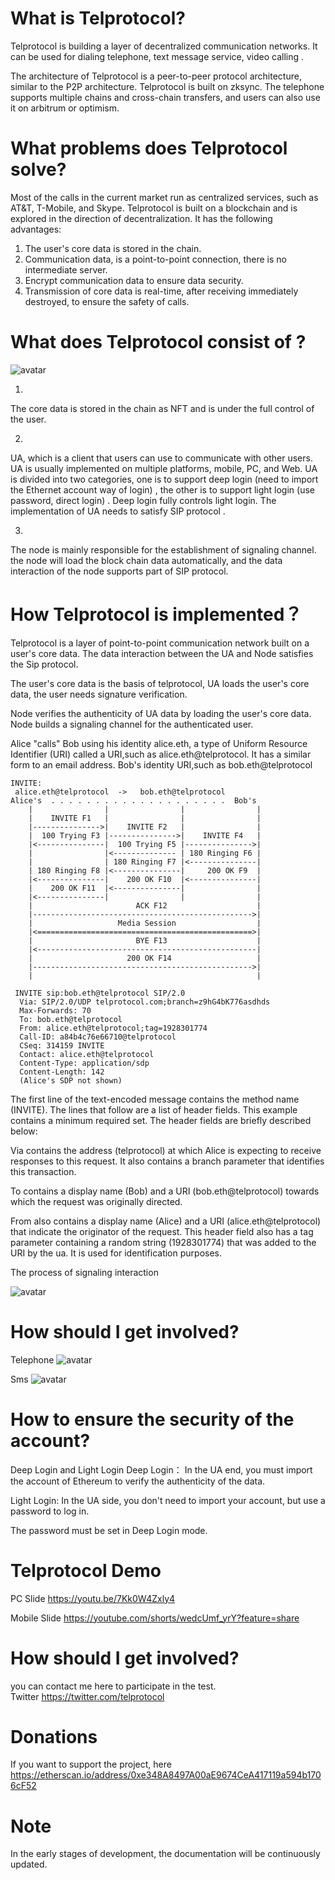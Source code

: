 # What is Telprotocol?

Telprotocol is building a layer of decentralized communication networks. It can be used for dialing telephone, text message service, video calling .

The architecture of Telprotocol is a peer-to-peer protocol architecture, similar to the P2P architecture. Telprotocol is built on zksync. The telephone supports multiple chains and cross-chain transfers, and users can also use it on arbitrum or optimism.


# What problems does Telprotocol solve?

Most of the calls in the current market run as centralized services, such as AT&T, T-Mobile, and Skype.
Telprotocol is built on a blockchain and is explored in the direction of decentralization. It has the following advantages:

1. The user's core data is stored in the chain.
2. Communication data, is a point-to-point connection, there is no intermediate server.
3. Encrypt communication data to ensure data security.
4. Transmission of core data is real-time, after receiving immediately destroyed, to ensure the safety of calls.


# What does Telprotocol consist of ?

![avatar](/tel.png)

1. 
The core data is stored in the chain as NFT and is under the full control of the user.

2. 
UA, which is a client that users can use to communicate with other users. UA is usually implemented on multiple platforms, mobile, PC, and Web.
UA is divided into two categories, one is to support deep login (need to import the Ethernet account way of login) , the other is to support light login (use password, direct login) .
Deep login fully controls light login. The implementation of UA needs to satisfy SIP protocol .

3. 
The node is mainly responsible for the establishment of signaling channel. the node will load the block chain data automatically, and the data interaction of the node supports part of SIP protocol.


# How Telprotocol is implemented？

Telprotocol is a layer of point-to-point communication network built on a user's core data. The data interaction between the UA and Node satisfies the Sip protocol.

The user's core data is the basis of telprotocol, UA loads the user's core data, the user needs signature verification.

Node verifies the authenticity of UA data by loading the user's core data. Node builds a signaling channel for the authenticated user.

Alice "calls" Bob using his identity alice.eth, a type of Uniform Resource
   Identifier (URI) called a URI,such as alice.eth@telprotocol.
    It has a similar form to an email address.
    Bob's identity URI,such as bob.eth@telprotocol

    INVITE:
     alice.eth@telprotocol  ->   bob.eth@telprotocol
    Alice's  . . . . . . . . . . . . . . . . . . . .  Bob's
        |                |                |                |
        |    INVITE F1   |                |                |
        |--------------->|    INVITE F2   |                |
        |  100 Trying F3 |--------------->|    INVITE F4   |
        |<---------------|  100 Trying F5 |--------------->|
        |                |<-------------- | 180 Ringing F6 |
        |                | 180 Ringing F7 |<---------------|
        | 180 Ringing F8 |<---------------|     200 OK F9  |
        |<---------------|    200 OK F10  |<---------------|
        |    200 OK F11  |<---------------|                |
        |<---------------|                |                |
        |                       ACK F12                    |
        |------------------------------------------------->|
        |                   Media Session                  |
        |<================================================>|
        |                       BYE F13                    |
        |<-------------------------------------------------|
        |                     200 OK F14                   |
        |------------------------------------------------->|
        |                                                  |

     INVITE sip:bob.eth@telprotocol SIP/2.0
      Via: SIP/2.0/UDP telprotocol.com;branch=z9hG4bK776asdhds
      Max-Forwards: 70
      To: bob.eth@telprotocol
      From: alice.eth@telprotocol;tag=1928301774
      Call-ID: a84b4c76e66710@telprotocol
      CSeq: 314159 INVITE
      Contact: alice.eth@telprotocol
      Content-Type: application/sdp
      Content-Length: 142
      (Alice's SDP not shown)

 The first line of the text-encoded message contains the method name
   (INVITE).  The lines that follow are a list of header fields.  This
   example contains a minimum required set.  The header fields are
   briefly described below:

   Via contains the address (telprotocol) at which Alice is
   expecting to receive responses to this request.  It also contains a
   branch parameter that identifies this transaction.

   To contains a display name (Bob) and a URI
   (bob.eth@telprotocol) towards which the request was originally
   directed. 

   From also contains a display name (Alice) and a URI
   (alice.eth@telprotocol) that indicate the originator of the request.
   This header field also has a tag parameter containing a random string
   (1928301774) that was added to the URI by the ua.  It is used
   for identification purposes.

   The process of signaling interaction  
     
   ![avatar](/interaction.png)


# How should I get involved?

Telephone
![avatar](/telephone.png)


Sms
![avatar](/sms.png)


# How to ensure the security of the account?

Deep Login and Light Login
Deep Login： In the UA end, you must import the account of Ethereum to verify the authenticity of the data.

Light Login:  In the UA side, you don't need to import your account, but use a password to log in.

The password must be set in Deep Login mode.


# Telprotocol Demo

PC Slide
https://youtu.be/7Kk0W4Zxly4


Mobile Slide
https://youtube.com/shorts/wedcUmf_yrY?feature=share


# How should I get involved?

you can contact me here to participate in the test.  
Twitter https://twitter.com/telprotocol

# Donations

If you want to support the project, here  
https://etherscan.io/address/0xe348A8497A00aE9674CeA417119a594b1706cF52  


# Note

In the early stages of development, the documentation will be continuously updated.
